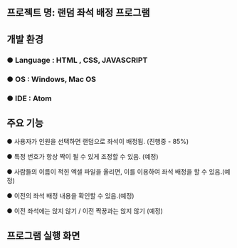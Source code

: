 ## **프로젝트 명**: 랜덤 좌석 배정 프로그램

 

## **개발 환경**

### ● Language : HTML , CSS, JAVASCRIPT

### ● OS : Windows, Mac OS

### ● IDE : Atom

 

## **주요 기능**

● 사용자가 인원을 선택하면 랜덤으로 좌석이 배정됨. (진행중 - 85%)

● 특정 번호가 항상 짝이 될 수 있게 조정할 수 있음. (예정)

● 사람들의 이름이 적힌 엑셀 파일을 올리면, 이를 이용하여 좌석 배정을 할 수 있음.(예정) 

● 이전의 좌석 배정 내용을 확인할 수 있음.(예정) 

● 이전 좌석에는 앉지 않기 / 이전 짝꿍과는 앉지 않기 (예정)

 

## **프로그램 실행 화면**

 


